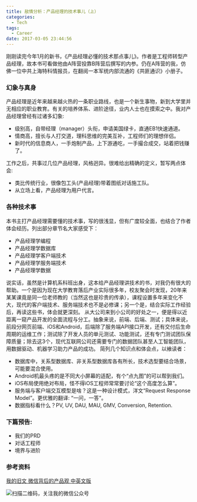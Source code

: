 ```yaml
---
title: 敌情分析：产品经理的技术事儿（上）
categories:
  - Tech
tags:
  - Career
date: 2017-03-05 23:44:56
---
```

刚刚读完今年1月的新书，《产品经理必懂的技术那点事儿》。作者是工程师转型产品经理，故本书可看做他由A阵营投靠B阵营后撰写的内参。仍在A阵营的我，仿佛一位中共上海特科情报员，在翻阅一本军统内部流通的《共匪通识》小册子。

### 幻象与真身
产品经理是近年来越来越火热的一条职业路线，也是一个新生事物，新到大学里并无相应的职业教育。有关的培养体系、进阶途径，业内人士也在摸索之中。我对产品经理曾经有过诸多幻象:
- 级别高，自带经理（manager）头衔，申请美国绿卡，直通EB1快速通道。
- 情商高，擅长与人打交道，理科思维的完美互补，工程师们的理想伴侣。
- 新时代的信息商人，一手炮制产品，上下游通吃，一手撮合成交，站着把钱赚了。

工作之后，共事过几位产品经理，风格迥异。很难给出精确的定义，暂写两点体会:
- 类比传统行业，很像包工头(产品经理)带着图纸对话施工队。
- 从立场上看，产品经理为用户代言。

### 各种技术事
本书主打产品经理需要懂的技术事，写的很浅显，但有广度较全面，也结合了作者体会经历。列出部分章节名大家感受下：
- 产品经理学编程
- 产品经理学数据库
- 产品经理学客户端技术
- 产品经理学服务端技术
- 产品经理学数据

说实话，虽然是计算机系科班出身，这本给产品经理讲技术的书，对我仍有很大的帮助。一个是因为现在大学教育落后产业实际很多年，校友聚会时发现，20年来某某课竟是同一位老师教的（当然这也是珍贵的传承），课程设置多年来变化不大，现代的客户端技术、服务端技术也不是必修课；另一个是，结合实际工作经验后，再读这些书，体会就更深刻。
从大公司来到小公司的好处之一，便是得以近距离一窥产品开发的全面流程与分工。抽象来说，前端、后端、测试；具体来说，前段分网页前端、iOS和Android，后端除了服务端API接口开发，还有交付后生命周期的运维工作；测试除了开发人员的单元测试、功能测试，还有专门测试团队保障质量；除去这3个，现代互联网公司还需要专门的数据团队甚至人工智能团队，用数据驱动、机器学习助力产品的成功。
简列几个知识点和体会点，以飨读者：
- 数据库中，关系型数据库、非关系型数据库各有所长，技术选型要结合场景，可能要混合使用。
- Android机最头疼的是不同大小屏幕的适配，有个“点九图”的可以帮到我们。
- iOS布局使用绝对布局，怪不得iOS工程师常常要讨论“这个高度怎么算”。
- 服务端与客户端交互模型是啥？这是一种设计模式，洋文“Request Response Model”。更优雅的翻译: “一问，一答”。
- 数据指标看什么？PV, UV, DAU, MAU, GMV, Conversion, Retention.

### 下篇预告:
- 我们的PRD
- 对话工程师
- 境界与进阶

### 参考资料
[我的旧文 微信背后的产品观 中英文版](https://mp.weixin.qq.com/s?__biz=MzIzNjE4OTM3Mg==&mid=2650701312&idx=1&sn=02160214e9e10a8a4e0fc3ec240996b1#rd)

![扫描二维码，关注我的微信公众号](/images/qrcode_songzheglobal_2017.jpg)
